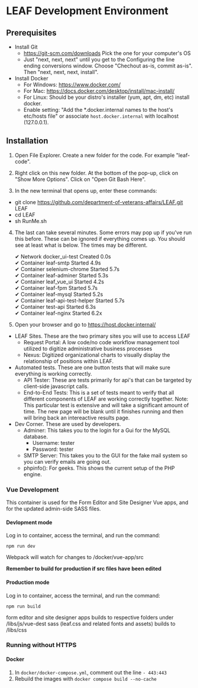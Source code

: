 # LEAF Development Environment

## Prerequisites

- Install Git
  - https://git-scm.com/downloads  Pick the one for your computer's OS
  - Just "next, next, next" until you get to the Configuring the line ending conversions window.  Choose "Chechout as-is, commit as-is".  Then "next, next, next, install". 
- Install Docker
  - For Windows:  https://www.docker.com/
  - For Mac: https://docs.docker.com/desktop/install/mac-install/
  - For Linux: Should be your distro's installer (yum, apt, dm, etc) install docker.
  - Enable setting: "Add the *.docker.internal names to the host's etc/hosts file" or associate `host.docker.internal` with localhost (127.0.0.1).

## Installation

1. Open File Explorer.  Create a new folder for the code.  For example "leaf-code".

2. Right click on this new folder.  At the bottom of the pop-up, click on "Show More Options".  Click on "Open Git Bash Here".

3. In the new terminal that opens up, enter these commands: 
  - git clone https://github.com/department-of-veterans-affairs/LEAF.git LEAF
  - cd LEAF
  - sh RunMe.sh  

4. The last can take several minutes.  Some errors may pop up if you've run this before. These can be ignored if everything comes up. 
  You should see at least what is below.  The times may be different.
  
      ✔ Network docker_ui-test          Created        0.0s  
      ✔ Container leaf-smtp             Started        4.9s  
      ✔ Container selenium-chrome       Started        5.7s  
      ✔ Container leaf-adminer          Started        5.3s  
      ✔ Container leaf_vue_ui           Started        4.2s  
      ✔ Container leaf-fpm              Started        5.7s  
      ✔ Container leaf-mysql            Started        5.2s  
      ✔ Container leaf-api-test-helper  Started        5.7s  
      ✔ Container test-api              Started        6.3s  
      ✔ Container leaf-nginx            Started        6.2x           
                   
5. Open your browser and go to https://host.docker.internal/ 
  - LEAF Sites.  These are the two primary sites you will use to access LEAF
    - Request Portal: A low code/no code workflow management tool utilized to digitize administrative business processes
    - Nexus: Digitized organizational charts to visually display the relationship of positions within LEAF. 
  - Automated tests.  These are one button tests that will make sure everything is working correctly.
    - API Tester:  These are tests primarily for api's that can be targeted by client-side javascript calls.
    - End-to-End Tests:  This is a set of tests meant to verify that all different components of LEAF are working correctly together.
      Note:  This particular test is extensive and will take a significant amount of time.  The new page will be blank until it finishes running and then will bring back an intereactive results page.
  - Dev Corner.  These are used by developers.
    - Adminer:  This takes you to the login for a Gui for the MySQL database.
      - Username: tester
      - Password: tester
    - SMTP Server:  This takes you to the GUI for the fake mail system so you can verify emails are going out.
    - phpinfo():  For geeks.  This shows the current setup of the PHP engine.


### Vue Development

This container is used for the Form Editor and Site Designer Vue apps, and for the updated admin-side SASS files.

#### Devlopment mode

Log in to container, access the terminal, and run the command:

`npm run dev`

Webpack will watch for changes to /docker/vue-app/src

**Remember to build for production if src files have been edited**

#### Production mode

Log in to container, access the terminal, and run the command:

`npm run build`

form editor and site designer apps builds to respective folders under /libs/js/vue-dest
sass (leaf.css and related fonts and assets) builds to /libs/css

### Running without HTTPS

#### Docker

1. In `docker/docker-compose.yml`, comment out the line `- 443:443`
2. Rebuild the images with `docker compose build --no-cache`

